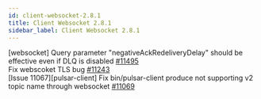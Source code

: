 ```yaml
---
id: client-websocket-2.8.1
title: Client Websocket 2.8.1 
sidebar_label: Client Websocket 2.8.1 
---
```


[websocket] Query parameter "negativeAckRedeliveryDelay" should be effective even if DLQ is disabled [#11495](https://github.com/apache/pulsar/pull/11495)  
Fix webscoket TLS bug [#11243](https://github.com/apache/pulsar/pull/11243)  
[Issue 11067][pulsar-client] Fix bin/pulsar-client produce not supporting v2 topic name through websocket [#11069](https://github.com/apache/pulsar/pull/11069)  

